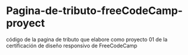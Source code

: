 # Pagina-de-tributo-freeCodeCamp-proyect
código de la pagina de tributo que elabore como proyecto 01 de la certificación de diseño responsivo de FreeCodeCamp
